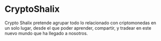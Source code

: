 # CryptoShalix

Crypto Shalix pretende agrupar todo lo relacionado con criptomonedas en un solo lugar, desde el que poder aprender, compartir, y tradear en este nuevo mundo que ha llegado a nosotros.

